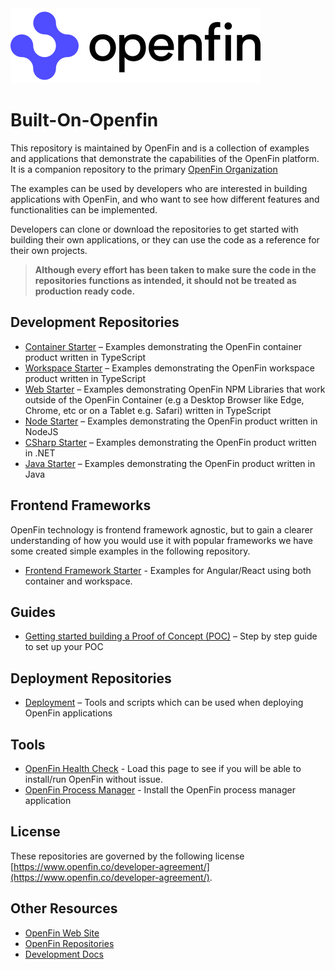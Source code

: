 <picture>
  <source media="(prefers-color-scheme: dark)" srcset="https://github.com/built-on-openfin/.github/blob/main/profile/openfin-dark.svg?raw=true">
  <source media="(prefers-color-scheme: light)" srcset="https://github.com/built-on-openfin/.github/blob/main/profile/openfin-light.svg?raw=true">
  <img alt="OpenFin" src="https://github.com/built-on-openfin/.github/blob/main/profile/openfin-light.svg?raw=true">
</picture>

# Built-On-Openfin

This repository is maintained by OpenFin and is a collection of examples and applications that demonstrate the capabilities of the OpenFin platform. It is a companion repository to the primary [OpenFin Organization](https://github.com/openfin)

The examples can be used by developers who are interested in building applications with OpenFin, and who want to see how different features and functionalities can be implemented.

Developers can clone or download the repositories to get started with building their own applications, or they can use the code as a reference for their own projects.

> **Although every effort has been taken to make sure the code in the repositories functions as intended, it should not be treated as production ready code.**

## Development Repositories

- [Container Starter](https://github.com/built-on-openfin/container-starter) – Examples demonstrating the OpenFin container product written in TypeScript
- [Workspace Starter](https://github.com/built-on-openfin/workspace-starter) – Examples demonstrating the OpenFin workspace product written in TypeScript
- [Web Starter](https://github.com/built-on-openfin/web-starter) – Examples demonstrating OpenFin NPM Libraries that work outside of the OpenFin Container (e.g a Desktop Browser like Edge, Chrome, etc or on a Tablet e.g. Safari) written in TypeScript
- [Node Starter](https://github.com/built-on-openfin/node-starter) – Examples demonstrating the OpenFin product written in NodeJS
- [CSharp Starter](https://github.com/built-on-openfin/csharp-starter) – Examples demonstrating the OpenFin product written in .NET
- [Java Starter](https://github.com/built-on-openfin/java-starter) – Examples demonstrating the OpenFin product written in Java

## Frontend Frameworks

OpenFin technology is frontend framework agnostic, but to gain a clearer understanding of how you would use it with popular frameworks we have some created simple examples in the following repository.
- [Frontend Framework Starter](https://github.com/built-on-openfin/frontend-framework-starter) - Examples for Angular/React using both container and workspace.

## Guides

- [Getting started building a Proof of Concept (POC)](https://github.com/built-on-openfin/.github/blob/main/profile/poc-starter.md) – Step by step guide to set up your POC

## Deployment Repositories

- [Deployment](https://github.com/built-on-openfin/deployment) – Tools and scripts which can be used when deploying OpenFin applications

## Tools

- [OpenFin Health Check](https://cdn.openfin.co/health/deployment/index.html) - Load this page to see if you will be able to install/run OpenFin without issue.
- [OpenFin Process Manager](https://start.openfin.co/pm) - Install the OpenFin process manager application

## License

These repositories are governed by the following license [https://www.openfin.co/developer-agreement/](https://www.openfin.co/developer-agreement/).

## Other Resources

- [OpenFin Web Site](https://www.openfin.co)
- [OpenFin Repositories](https://github.com/openfin)
- [Development Docs](https://developers.openfin.co/)
